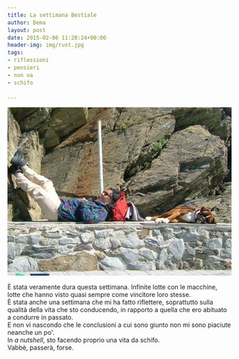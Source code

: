```yaml
---
title: La settimana Bestiale
author: Dema
layout: post
date: 2015-02-06 11:28:24+00:00
header-img: img/rust.jpg
tags: 
- riflessioni
- pensieri
- non va
- schifo

---
```


![mum and napo](/img/mumnapo.jpg)

È stata  veramente dura questa settimana. Infinite lotte con le macchine, lotte che hanno visto quasi sempre come vincitore loro stesse.  
È stata anche una settimana che mi ha fatto riflettere, soprattutto sulla qualità della vita che sto conducendo, in rapporto a quella che ero abituato a condurre in passato.       
E non vi nascondo che le conclusioni a cui sono giunto non mi sono piaciute neanche un po'.     
In _a nutshell_, sto facendo proprio una vita da schifo.    
Vabbè, passerà, forse. 